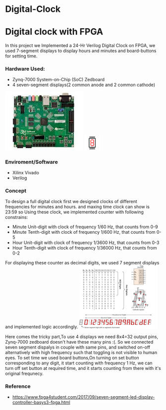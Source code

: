 # Digital-Clock
# Digital clock with FPGA #

In this project we Implemented a 24-Hr Verilog Digital Clock on FPGA, we used 7-segment displays to display hours and minutes and board-buttons for
setting time.

### Hardware Used:
- Zynq-7000 System-on-Chip (SoC) Zedboard
- 4 seven-segment displays(2 common anode and 2 common cathode)
<img src="https://github.com/Ayazz11/Digital-Clock/blob/main/image/3.jpeg" width="50%" height="50%" >
<img src="https://github.com/Ayazz11/Digital-Clock/blob/main/image/7%20segment%20display.png" width="10%" height="10%" >

### Enviroment/Software
- Xilinx Vivado
- Verilog

### Concept
To design a full digital clock first we designed clocks of different frequencies for minutes and hours.
and maxing time clock can show is 23:59
so Using these clock, we implemented counter with following constrains:
* Minute Unit-digit with clock of frequency 1/60 Hz, that counts from 0-9
* Minute Tenth-digit with clock of frequency 1/600 Hz, that counts from 0-5
* Hour Unit-digit with clock of frequency 1/3600 Hz, that counts from 0-3
* Hour Tenth-digit with clock of frequency 1/36000 Hz, that counts from 0-2

For displaying these counter as decimal digits, we used 7 segment displays and implemented logic accordingly.
<img src="https://github.com/Ayazz11/Digital-Clock/blob/main/image/2.png" width="50%" height="50%" >

Here comes the tricky part,To use 4 displays we need 8x4=32 output pins, Zynq-7000 zedboard doesn't have these many pins :(.
So we connected seven segment dispalys in couple with same pins, and switched on-off alternatively with high frequency such that toggling is not visible to human eyes.
To set time we used board buttons,On turning on set button corresponding to any digit, it start counting with frequency 1 Hz, we can turn off set button at required time, and it starts counting from there with it's original frequnecy.


### Reference
* https://www.fpga4student.com/2017/09/seven-segment-led-display-controller-basys3-fpga.html
